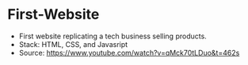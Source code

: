 # First-Website
* First website replicating a tech business selling products.
* Stack: HTML, CSS, and Javasript
* Source: https://www.youtube.com/watch?v=qMck70tLDuo&t=462s
